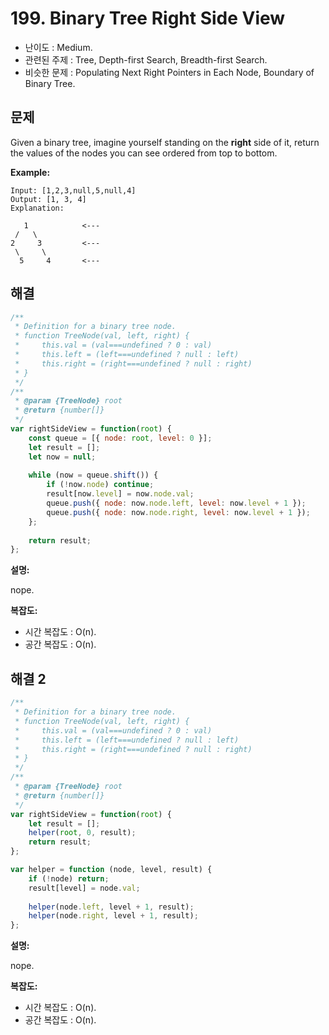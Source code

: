 # 199. Binary Tree Right Side View

- 난이도 : Medium.
- 관련된 주제 : Tree, Depth-first Search, Breadth-first Search.
- 비슷한 문제 : Populating Next Right Pointers in Each Node, Boundary of Binary Tree.

## 문제

Given a binary tree, imagine yourself standing on the **right** side of it, return the values of the nodes you can see ordered from top to bottom.

**Example:**

```
Input: [1,2,3,null,5,null,4]
Output: [1, 3, 4]
Explanation:

   1            <---
 /   \
2     3         <---
 \     \
  5     4       <---
```

## 해결

```javascript
/**
 * Definition for a binary tree node.
 * function TreeNode(val, left, right) {
 *     this.val = (val===undefined ? 0 : val)
 *     this.left = (left===undefined ? null : left)
 *     this.right = (right===undefined ? null : right)
 * }
 */
/**
 * @param {TreeNode} root
 * @return {number[]}
 */
var rightSideView = function(root) {
    const queue = [{ node: root, level: 0 }];
    let result = [];
    let now = null;
    
    while (now = queue.shift()) {
        if (!now.node) continue;
        result[now.level] = now.node.val;
        queue.push({ node: now.node.left, level: now.level + 1 });
        queue.push({ node: now.node.right, level: now.level + 1 });
    };
    
    return result;
};
```

**설명:**

nope.

**복잡도:**

- 시간 복잡도 : O(n).
- 공간 복잡도 : O(n).

## 해결 2

```javascript
/**
 * Definition for a binary tree node.
 * function TreeNode(val, left, right) {
 *     this.val = (val===undefined ? 0 : val)
 *     this.left = (left===undefined ? null : left)
 *     this.right = (right===undefined ? null : right)
 * }
 */
/**
 * @param {TreeNode} root
 * @return {number[]}
 */
var rightSideView = function(root) {
    let result = [];
    helper(root, 0, result);
    return result;
};

var helper = function (node, level, result) {
    if (!node) return;
    result[level] = node.val;
    
    helper(node.left, level + 1, result);
    helper(node.right, level + 1, result);
};
```

**설명:**

nope.

**복잡도:**

- 시간 복잡도 : O(n).
- 공간 복잡도 : O(n).
